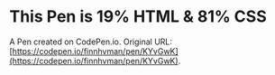 # This Pen is 19% HTML & 81% CSS

A Pen created on CodePen.io. Original URL: [https://codepen.io/finnhvman/pen/KYvGwK](https://codepen.io/finnhvman/pen/KYvGwK).


